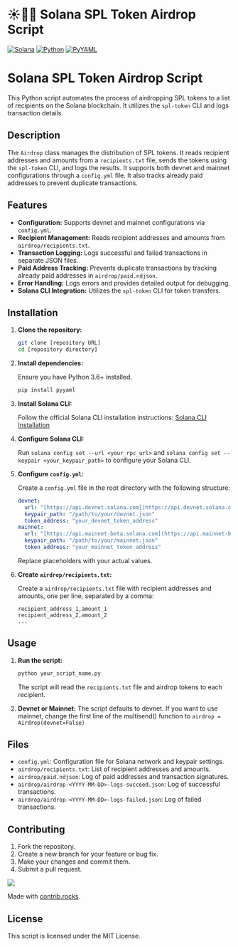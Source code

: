 # ☀️🐍📄 Solana SPL Token Airdrop Script

[![Solana](https://img.shields.io/badge/Solana-%23000000.svg?style=for-the-badge&logo=solana&logoColor=white)](https://solana.com/) [![Python](https://img.shields.io/badge/python-3670A0?style=for-the-badge&logo=python&logoColor=ffdd54)](https://www.python.org/) [![PyYAML](https://img.shields.io/badge/PyYAML-%230077BE.svg?style=for-the-badge&logo=PyYAML&logoColor=white)](https://pyyaml.org/)

# Solana SPL Token Airdrop Script

This Python script automates the process of airdropping SPL tokens to a list of recipients on the Solana blockchain. It utilizes the `spl-token` CLI and logs transaction details.

## Description

The `Airdrop` class manages the distribution of SPL tokens. It reads recipient addresses and amounts from a `recipients.txt` file, sends the tokens using the `spl-token` CLI, and logs the results. It supports both devnet and mainnet configurations through a `config.yml` file. It also tracks already paid addresses to prevent duplicate transactions.

## Features

-   **Configuration:** Supports devnet and mainnet configurations via `config.yml`.
-   **Recipient Management:** Reads recipient addresses and amounts from `airdrop/recipients.txt`.
-   **Transaction Logging:** Logs successful and failed transactions in separate JSON files.
-   **Paid Address Tracking:** Prevents duplicate transactions by tracking already paid addresses in `airdrop/paid.ndjson`.
-   **Error Handling:** Logs errors and provides detailed output for debugging.
-   **Solana CLI Integration:** Utilizes the `spl-token` CLI for token transfers.

## Installation

1.  **Clone the repository:**

    ```bash
    git clone [repository URL]
    cd [repository directory]
    ```

2.  **Install dependencies:**

    Ensure you have Python 3.6+ installed.

    ```bash
    pip install pyyaml
    ```

3.  **Install Solana CLI:**

    Follow the official Solana CLI installation instructions: [Solana CLI Installation](https://docs.solana.com/cli/install)

4.  **Configure Solana CLI:**

    Run `solana config set --url <your_rpc_url>` and `solana config set --keypair <your_keypair_path>` to configure your Solana CLI.

5.  **Configure `config.yml`:**

    Create a `config.yml` file in the root directory with the following structure:

    ```yaml
    devnet:
      url: "[https://api.devnet.solana.com](https://api.devnet.solana.com)"
      keypair_path: "/path/to/your/devnet.json"
      token_address: "your_devnet_token_address"
    mainnet:
      url: "[https://api.mainnet-beta.solana.com](https://api.mainnet-beta.solana.com)"
      keypair_path: "/path/to/your/mainnet.json"
      token_address: "your_mainnet_token_address"
    ```

    Replace placeholders with your actual values.

6.  **Create `airdrop/recipients.txt`:**

    Create a `airdrop/recipients.txt` file with recipient addresses and amounts, one per line, separated by a comma:

    ```
    recipient_address_1,amount_1
    recipient_address_2,amount_2
    ...
    ```

## Usage

1.  **Run the script:**

    ```bash
    python your_script_name.py
    ```

    The script will read the `recipients.txt` file and airdrop tokens to each recipient.

2.  **Devnet or Mainnet:**
    The script defaults to devnet. If you want to use mainnet, change the first line of the multisend() function to `airdrop = Airdrop(devnet=False)`

## Files

-   `config.yml`: Configuration file for Solana network and keypair settings.
-   `airdrop/recipients.txt`: List of recipient addresses and amounts.
-   `airdrop/paid.ndjson`: Log of paid addresses and transaction signatures.
-   `airdrop/airdrop-<YYYY-MM-DD>-logs-succeed.json`: Log of successful transactions.
-   `airdrop/airdrop-<YYYY-MM-DD>-logs-failed.json`: Log of failed transactions.

## Contributing

1.  Fork the repository.
2.  Create a new branch for your feature or bug fix.
3.  Make your changes and commit them.
4.  Submit a pull request.

<a href="https://github.com/leftkats/solana-spl-airdrop/graphs/contributors">
  <img src="https://contrib.rocks/image?repo=leftkats/solana-spl-airdrop" />
</a>

Made with [contrib.rocks](https://contrib.rocks).

## License

This script is licensed under the MIT License.


